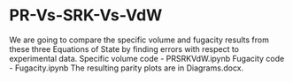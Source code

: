 # PR-Vs-SRK-Vs-VdW
We are going to compare the specific volume and fugacity results from these three Equations of State by finding errors with respect to
experimental data.
Specific volume code - PRSRKVdW.ipynb
Fugacity code - Fugacity.ipynb
The resulting parity plots are in Diagrams.docx.

